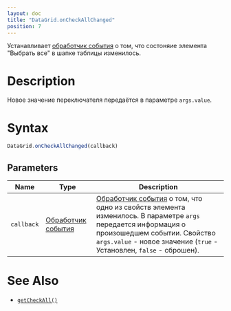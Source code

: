 ```yaml
---
layout: doc
title: "DataGrid.onCheckAllChanged"
position: 7
---
```


Устанавливает [обработчик события](../../../Core/Script/) о том, что состоняие элемента "Выбрать все" в шапке таблицы изменилось.

# Description

Новое значение переключателя передаётся в параметре `args.value`.

# Syntax

```js
DataGrid.onCheckAllChanged(callback)
```

## Parameters

Name|Type|Description
----|----|-----------
`callback`|[Обработчик события](../../../Core/Script/)|[Обработчик события](../../../Core/Script/) о том, что одно из свойств элемента изменилось. В параметре `args` передается информация о произошедшем событии. Свойство `args.value` - новое значение (`true` - Установлен, `false` - сброшен).

# See Also

* [`getCheckAll()`](../DataGrid.getCheckAll/)
